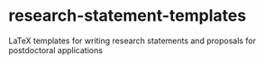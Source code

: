 # research-statement-templates
LaTeX templates for writing research statements and proposals for postdoctoral applications
